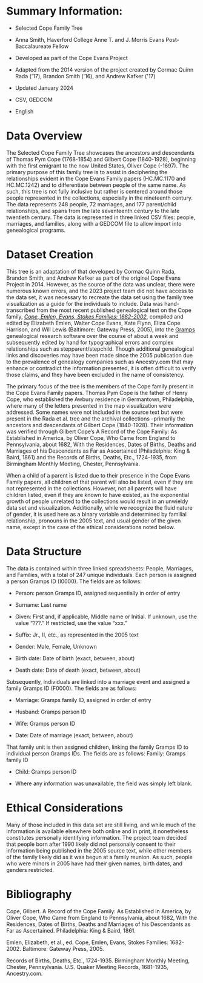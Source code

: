 # Summary Information: 
* Selected Cope Family Tree

* Anna Smith, Haverford College Anne T. and J. Morris Evans Post-Baccalaureate Fellow

* Developed as part of the Cope Evans Project

* Adapted from the 2014 version of the project created by Cormac Quinn Rada ('17), Brandon Smith ('16), and Andrew Kafker ('17)

* Updated January 2024

* CSV, GEDCOM

* English

# Data Overview
The Selected Cope Family Tree showcases the ancestors and descendants of Thomas Pym Cope (1768-1854) and Gilbert Cope (1840-1928), beginning with the first emigrant to the now United States, Oliver Cope (-1697). The primary purpose of this family tree is to assist in deciphering the relationships evident in the Cope Evans Family papers (HC.MC.1170 and HC.MC.1242) and to differentiate between people of the same name. As such, this tree is not fully inclusive but rather is centered around those people represented in the collections, especially in the nineteenth century. The data represents 248 people, 72 marriages, and 177 parent/child relationships, and spans from the late seventeenth century to the late twentieth century. The data is represented in three linked CSV files: people, marriages, and families, along with a GEDCOM file to allow import into genealogical programs. 

# Dataset Creation
This tree is an adaptation of that developed by Cormac Quinn Rada, Brandon Smith, and Andrew Kafker as part of the original Cope Evans Project in 2014. However, as the source of the data was unclear, there were numerous known errors, and the 2023 project team did not have access to the data set, it was necessary to recreate the data set using the family tree visualization as a guide for the individuals to include. Data was hand-transcribed from the most recent published genealogical text on the Cope family, [*Cope, Emlen, Evans, Stokes Families: 1682-2002*](https://tripod.haverford.edu/permalink/01TRI_INST/14s7maf/alma991017277569704921), compiled and edited by Elizabeth Emlen, Walter Cope Evans, Kate Flynn, Eliza Cope Harrison, and Will Lewis (Baltimore: Gateway Press, 2005), into the [Gramps](https://gramps-project.org/blog/) genealogical research software over the course of about a week and subsequently edited by hand for typographical errors and complex relationships such as stepparent/stepchild. Though additional genealogical links and discoveries may have been made since the 2005 publication due to the prevalence of genealogy companies such as Ancestry.com that may enhance or contradict the information presented, it is often difficult to verify those claims, and they have been excluded in the name of consistency. 

The primary focus of the tree is the members of the Cope family present in the Cope Evans Family papers. Thomas Pym Cope is the father of Henry Cope, who established the Awbury residence in Germantown, Philadelphia, where many of the letters presented in the map visualization were addressed. Some names were not included in the source text but were present in the Rada et al. tree and the archival collections –primarily the ancestors and descendants of Gilbert Cope (1840-1928). Their information was verified through Gilbert Cope’s A Record of the Cope Family: As Established in America, by Oliver Cope, Who Came from England to Pennsylvania, about 1682, With the Residences, Dates of Births, Deaths and Marriages of his Descendants as Far as Ascertained (Philadelphia: King & Baird, 1861) and the Records of Births, Deaths, Etc., 1724-1935, from Birmingham Monthly Meeting, Chester, Pennsylvania.

When a child of a parent is listed due to their presence in the Cope Evans Family papers, all children of that parent will also be listed, even if they are not represented in the collections. However, not all parents will have children listed, even if they are known to have existed, as the exponential growth of people unrelated to the collections would result in an unwieldy data set and visualization. Additionally, while we recognize the fluid nature of gender, it is used here as a binary variable and determined by familial relationship, pronouns in the 2005 text, and usual gender of the given name, except in the case of the ethical considerations noted below. 

# Data Structure
The data is contained within three linked spreadsheets: People, Marriages, and Families, with a total of 247 unique individuals. Each person is assigned a person Gramps ID (I0000). The fields are as follows:

* Person: person Gramps ID, assigned sequentially in order of entry

* Surname: Last name

* Given: First and, if applicable, Middle name or Initial. If unknown, use the value “???.” If restricted, use the value “xxx.” 

* Suffix: Jr., II, etc., as represented in the 2005 text 

* Gender: Male, Female, Unknown

* Birth date: Date of birth (exact, between, about)

* Death date: Date of death (exact, between, about)

Subsequently, individuals are linked into a marriage event and assigned a family Gramps ID (F0000). The fields are as follows:

* Marriage: Gramps family ID, assigned in order of entry

* Husband: Gramps person ID

* Wife: Gramps person ID

* Date: Date of marriage (exact, between, about)

That family unit is then assigned children, linking the family Gramps ID to individual person Gramps IDs. The fields are as follows:
Family: Gramps family ID

* Child: Gramps person ID

* Where any information was unavailable, the field was simply left blank.

# Ethical Considerations 
Many of those included in this data set are still living, and while much of the information is available elsewhere both online and in print, it nonetheless constitutes personally identifying information. The project team decided that people born after 1990 likely did not personally consent to their information being published in the 2005 source text, while other members of the family likely did as it was begun at a family reunion. As such, people who were minors in 2005 have had their given names, birth dates, and genders restricted. 

# Bibliography 
Cope, Gilbert. A Record of the Cope Family: As Established in America, by Oliver Cope, Who Came from England to Pennsylvania, about 1682, With the Residences, Dates of Births, Deaths and Marriages of his Descendants as Far as Ascertained. Philadelphia: King & Baird, 1861.

Emlen, Elizabeth, et al., ed. Cope, Emlen, Evans, Stokes Families: 1682-2002. Baltimore: Gateway Press, 2005.

Records of Births, Deaths, Etc., 1724-1935. Birmingham Monthly Meeting, Chester, Pennsylvania. U.S. Quaker Meeting Records, 1681-1935, Ancestry.com. 


